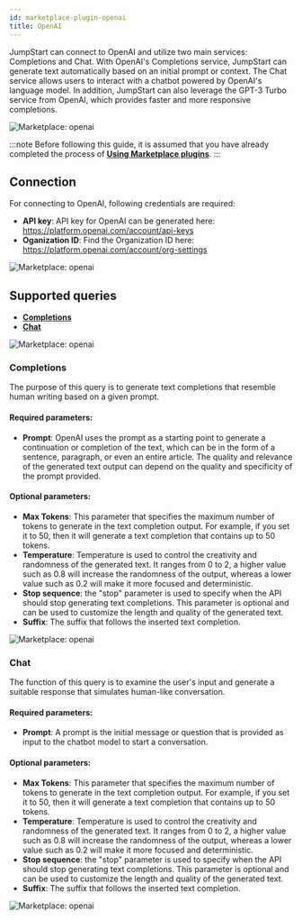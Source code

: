 ```yaml
---
id: marketplace-plugin-openai
title: OpenAI
---
```


JumpStart can connect to OpenAI and utilize two main services: Completions and Chat. With OpenAI's Completions service, JumpStart can generate text automatically based on an initial prompt or context. The Chat service allows users to interact with a chatbot powered by OpenAI's language model. In addition, JumpStart can also leverage the GPT-3 Turbo service from OpenAI, which provides faster and more responsive completions.

<div style={{textAlign: 'center'}}>

<img className="screenshot-full" src="/img/marketplace/plugins/openai/openaiadd.gif" alt="Marketplace: openai" />

</div>

:::note
Before following this guide, it is assumed that you have already completed the process of **[Using Marketplace plugins](/docs/marketplace/marketplace-overview#using-marketplace-plugins)**.
:::

## Connection

For connecting to OpenAI, following credentials are required:
- **API key**: API key for OpenAI can be generated here: https://platform.openai.com/account/api-keys
- **Oganization ID**: Find the Organization ID here: https://platform.openai.com/account/org-settings

<div style={{textAlign: 'center'}}>

<img className="screenshot-full" src="/img/marketplace/plugins/openai/connection.png" alt="Marketplace: openai" />

</div>

## Supported queries

- **[Completions](#completions)**
- **[Chat](#chat)**

<div style={{textAlign: 'center'}}>

<img className="screenshot-full" src="/img/marketplace/plugins/openai/list.png" alt="Marketplace: openai" />

</div>

### Completions

The purpose of this query is to generate text completions that resemble human writing based on a given prompt.

#### Required parameters: 

- **Prompt**: OpenAI uses the prompt as a starting point to generate a continuation or completion of the text, which can be in the form of a sentence, paragraph, or even an entire article. The quality and relevance of the generated text output can depend on the quality and specificity of the prompt provided.

#### Optional parameters: 

- **Max Tokens**: This parameter that specifies the maximum number of tokens to generate in the text completion output. For example, if you set it to 50, then it will generate a text completion that contains up to 50 tokens.
- **Temperature**: Temperature is used to control the creativity and randomness of the generated text. It ranges from 0 to 2, a higher value such as 0.8 will increase the randomness of the output, whereas a lower value such as 0.2 will make it more focused and deterministic.
- **Stop sequence**: the "stop" parameter is used to specify when the API should stop generating text completions. This parameter is optional and can be used to customize the length and quality of the generated text.
- **Suffix**: The suffix that follows the inserted text completion.

<div style={{textAlign: 'center'}}>

<img className="screenshot-full" src="/img/marketplace/plugins/openai/completions.png" alt="Marketplace: openai" />

</div>

### Chat

The function of this query is to examine the user's input and generate a suitable response that simulates human-like conversation.

#### Required parameters:

- **Prompt**: A prompt is the initial message or question that is provided as input to the chatbot model to start a conversation.

#### Optional parameters: 

- **Max Tokens**: This parameter that specifies the maximum number of tokens to generate in the text completion output. For example, if you set it to 50, then it will generate a text completion that contains up to 50 tokens.
- **Temperature**: Temperature is used to control the creativity and randomness of the generated text. It ranges from 0 to 2, a higher value such as 0.8 will increase the randomness of the output, whereas a lower value such as 0.2 will make it more focused and deterministic.
- **Stop sequence**: the "stop" parameter is used to specify when the API should stop generating text completions. This parameter is optional and can be used to customize the length and quality of the generated text.
- **Suffix**: The suffix that follows the inserted text completion.

<div style={{textAlign: 'center'}}>

<img className="screenshot-full" src="/img/marketplace/plugins/openai/chat.png" alt="Marketplace: openai" />

</div>